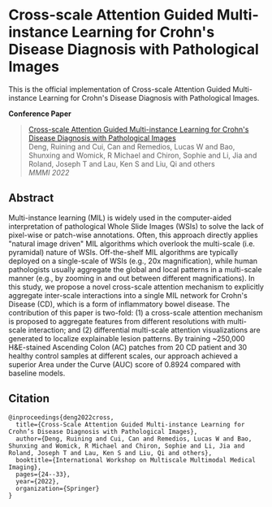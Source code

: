 # Cross-scale Attention Guided Multi-instance Learning for Crohn's Disease Diagnosis with Pathological Images

This is the official implementation of Cross-scale Attention Guided Multi-instance Learning for Crohn's Disease Diagnosis with Pathological Images. <br />

**Conference Paper** <br />
> [Cross-scale Attention Guided Multi-instance Learning for Crohn's Disease Diagnosis with Pathological Images](https://link.springer.com/chapter/10.1007/978-3-031-18814-5_3) <br />
> Deng, Ruining and Cui, Can and Remedios, Lucas W and Bao, Shunxing and Womick, R Michael and Chiron, Sophie and Li, Jia and Roland, Joseph T and Lau, Ken S and Liu, Qi and others <br />
> *MMMI 2022* <br />

## Abstract
Multi-instance learning (MIL) is widely used in the computer-aided interpretation of pathological Whole Slide Images (WSIs) to solve the lack of pixel-wise or patch-wise annotations. Often, this approach directly applies "natural image driven" MIL algorithms which overlook the multi-scale (i.e. pyramidal) nature of WSIs. Off-the-shelf MIL algorithms are typically deployed on a single-scale of WSIs (e.g., 20x magnification), while human pathologists usually aggregate the global and local patterns in a multi-scale manner (e.g., by zooming in and out between different magnifications). In this study, we propose a novel cross-scale attention mechanism to explicitly aggregate inter-scale interactions into a single MIL network for Crohn's Disease (CD), which is a form of inflammatory bowel disease. The contribution of this paper is two-fold: (1) a cross-scale attention mechanism is proposed to aggregate features from different resolutions with multi-scale interaction; and (2) differential multi-scale attention visualizations are generated to localize explainable lesion patterns. By training ~250,000 H&E-stained Ascending Colon (AC) patches from 20 CD patient and 30 healthy control samples at different scales, our approach achieved a superior Area under the Curve (AUC) score of 0.8924 compared with baseline models.<br /> 


## Citation
```
@inproceedings{deng2022cross,
  title={Cross-Scale Attention Guided Multi-instance Learning for Crohn’s Disease Diagnosis with Pathological Images},
  author={Deng, Ruining and Cui, Can and Remedios, Lucas W and Bao, Shunxing and Womick, R Michael and Chiron, Sophie and Li, Jia and Roland, Joseph T and Lau, Ken S and Liu, Qi and others},
  booktitle={International Workshop on Multiscale Multimodal Medical Imaging},
  pages={24--33},
  year={2022},
  organization={Springer}
}
```

